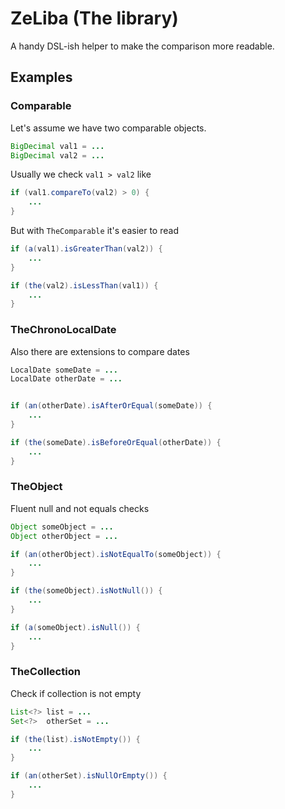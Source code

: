# ZeLiba (The library)

A handy DSL-ish helper to make the comparison more readable.

## Examples

### Comparable<T>

Let's assume we have two comparable objects.
```java
BigDecimal val1 = ...
BigDecimal val2 = ...
```

Usually we check `val1 > val2` like

```java
if (val1.compareTo(val2) > 0) {
    ...
}
```

But with `TheComparable` it's easier to read

```java
if (a(val1).isGreaterThan(val2)) {
    ...
}

if (the(val2).isLessThan(val1)) {
    ...
}
```

### TheChronoLocalDate<T>

Also there are extensions to compare dates

```java
LocalDate someDate = ...
LocalDate otherDate = ...


if (an(otherDate).isAfterOrEqual(someDate)) {
    ...
}

if (the(someDate).isBeforeOrEqual(otherDate)) {
    ...
}
```

### TheObject

Fluent null and not equals checks

```java
Object someObject = ...
Object otherObject = ...

if (an(otherObject).isNotEqualTo(someObject)) {
    ...
}

if (the(someObject).isNotNull()) {
    ...
}

if (a(someObject).isNull()) {
    ...
}
```


### TheCollection

Check if collection is not empty

```java
List<?> list = ...
Set<?>  otherSet = ...

if (the(list).isNotEmpty()) {
    ...
}

if (an(otherSet).isNullOrEmpty()) {
    ...
}
```
